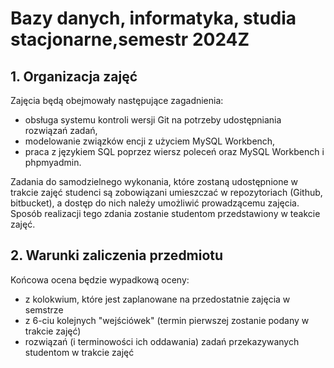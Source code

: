 # Bazy danych, informatyka, studia stacjonarne,semestr 2024Z


## **1. Organizacja zajęć**

Zajęcia będą obejmowały następujące zagadnienia:
- obsługa systemu kontroli wersji Git na potrzeby udostępniania rozwiązań zadań,
- modelowanie związków encji z użyciem MySQL Workbench,
- praca z językiem SQL poprzez wiersz poleceń oraz MySQL Workbench i phpmyadmin.

Zadania do samodzielnego wykonania, które zostaną udostępnione w trakcie zajęć studenci są zobowiązani umieszczać w repozytoriach (Github, bitbucket), a dostęp do nich należy umożliwić prowadzącemu zajęcia. Sposób realizacji tego zdania zostanie studentom przedstawiony w teakcie zajęć.



## **2. Warunki zaliczenia przedmiotu**

Końcowa ocena będzie wypadkową oceny:
- z kolokwium, które jest zaplanowane na przedostatnie zajęcia w semstrze
- z 6-ciu kolejnych "wejściówek" (termin pierwszej zostanie podany w trakcie zajęć)
- rozwiązań (i terminowości ich oddawania) zadań przekazywanych studentom w trakcie zajęć